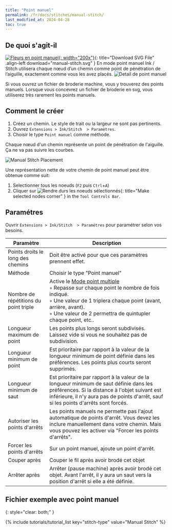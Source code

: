 ```yaml
---
title: "Point manuel"
permalink: /fr/docs/stitches/manual-stitch/
last_modified_at: 2024-04-28
toc: true
---
```

## De quoi s'agit-il
[![Fleurs en point manuel](/assets/images/docs/manual-stitch.jpg){: width="200x"}](/assets/images/docs/manual-stitch.svg){: title="Download SVG File" .align-left download="manual-stitch.svg" }
En mode point manuel Ink / Stitch utilisera chaque nœud d’un chemin comme point de pénétration de l’aiguille, exactement comme vous les avez placés.
![Detail de point manuel](/assets/images/docs/manual-stitch-detail.png)

Si vous ouvrez un fichier de broderie machine, vous y trouverez des points manuels.  Lorsque vous concevrez un fichier de broderie en svg, vous utiliserez très rarement les points manuels.
## Comment le créer

1. Créez un chemin. Le style de trait ou la largeur ne sont pas pertinents.
2. Ouvrez `Extensions > Ink/Stitch  > Paramètres`.
3. Choisir le type `Point manuel` comme méthode.


Chaque nœud d'un chemin représente un point de pénétration de l'aiguille. Ça ne va pas suivre les courbes.

![Manual Stitch Placement](/assets/images/docs/manual-stitch-placement.png)

Une représentation nette de votre chemin de point manuel peut être obtenue comme suit:
1. Selectionner tous les noeuds (`F2` puis `Ctrl`+`A`)
2. Cliquer sur ![Rendre durs les noeuds sélectionnés](/assets/images/docs/tool-controls-corner.jpg){: title="Make selected nodes corner" } in the `Tool Controls Bar`.

## Paramétres

Ouvrir `Extensions > Ink/Stitch  > Paramétres` pour paramétrer selon vos besoins.

Paramètre|Description
---|---
Points droits le long des chemins       |Doit être activé pour que ces paramètres prennent effet.
Méthode                                 |Choisir le type "Point manuel"
Nombre de répétitions du point triple   |Active le [Mode point multiple](/fr/docs/stitches/bean-stitch/)<br />◦ Repasse sur chaque point le nombre de fois indiqué.<br />◦ Une valeur de 1 triplera chaque point (avant, arrière, avant).<br />◦ Une valeur de 2 permettra de quintupler chaque point, etc..<br />
Longueur maximum de point               |Les points plus longs  seront subdivisés. Laissez vide si vous ne souhaitez pas de subdivision.
Longueur minimum de point               |Est prioritaire par rapport à la valeur de la longueur minimum de point définie dans les préférences. Les points plus courts seront supprimés.
Longueur minimum de saut                |Est prioritaire par rapport à la valeur de la longueur minimum de saut définie dans les préférences. Si la distance à l'objet suivant est inférieure, il n'y aura pas de points d'arrêt, sauf si les points d'arrêts sont forcés.
Autoriser les points d'arrêts           |Les points manuels ne permette pas l'ajout automatique de points d'arrêt. Vous devez les inclure manuellement dans votre chemin. Mais vous pouvez les activer via "Forcer les points d'arrêts". 
Forcer les points d'arrêts              |Sur un point manuel, ajoute un point d'arrêt.
Couper après                            |Couper le fil après avoir brodé cet objet
Arrêter après                           |Arrêter (pause machine) après avoir brodé cet objet. Avant l'arrêt, il y aura un saut vers la position d'arrêt si elle a été définie.

## Fichier exemple avec point manuel
{: style="clear: both;" }

{% include tutorials/tutorial_list key="stitch-type" value="Manual Stitch" %}

